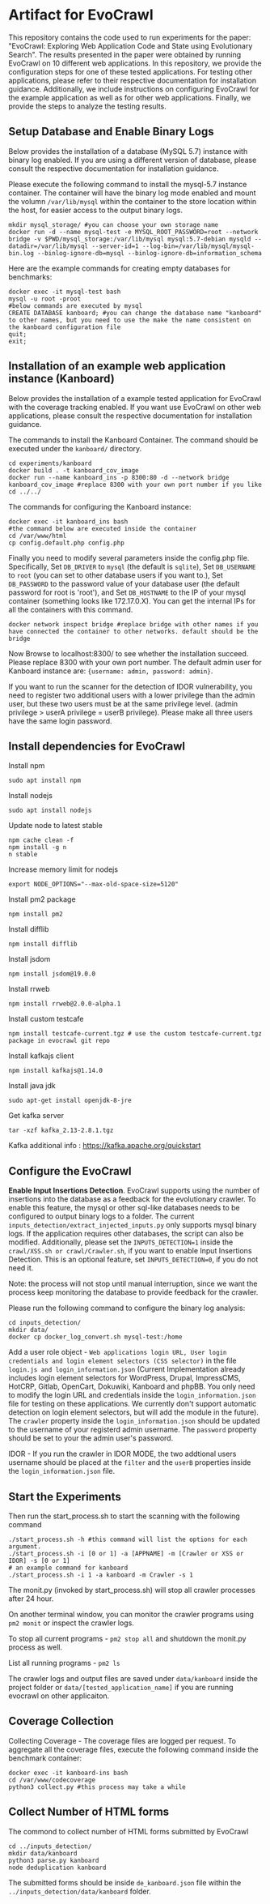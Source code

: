 
# Artifact for EvoCrawl #
This repository contains the code used to run experiments for the paper: "EvoCrawl: Exploring Web Application Code and State using Evolutionary Search". The results presented in the paper were obtained by running EvoCrawl on 10 different web applications. In this repository, we provide the configuration steps for one of these tested applications. For testing other applications, please refer to their respective documentation for installation guidance. Additionally, we include instructions on configuring EvoCrawl for the example application as well as for other web applications. Finally, we provide the steps to analyze the testing results.

## Setup Database and Enable Binary Logs ##
Below provides the installation of a database (MySQL 5.7) instance with binary log enabled. If you are using a different version of database, please consult the respective documentation for installation guidance.

Please execute the following command to install the mysql-5.7 instance container. The container will have the binary log mode enabled and mount the volumn `/var/lib/mysql` within the container to the store location within the host, for easier access to the output binary logs.
```
mkdir mysql_storage/ #you can choose your own storage name
docker run -d --name mysql-test -e MYSQL_ROOT_PASSWORD=root --network bridge -v $PWD/mysql_storage:/var/lib/mysql mysql:5.7-debian mysqld --datadir=/var/lib/mysql --server-id=1 --log-bin=/var/lib/mysql/mysql-bin.log --binlog-ignore-db=mysql --binlog-ignore-db=information_schema
```

Here are the example commands for creating empty databases for benchmarks:

```
docker exec -it mysql-test bash
mysql -u root -proot
#below commands are executed by mysql
CREATE DATABASE kanboard; #you can change the database name "kanboard" to other names, but you need to use the make the name consistent on the kanboard configuration file
quit;
exit;
```

## Installation of an example web application instance (Kanboard) ##
Below provides the installation of a example tested application for EvoCrawl with the coverage tracking enabled. If you want use EvoCrawl on other web applications, please consult the respective documentation for installation guidance.

The commands to install the Kanboard Container. The command should be executed under the `kanboard/` directory.
```
cd experiments/kanboard
docker build . -t kanboard_cov_image
docker run --name kanboard_ins -p 8300:80 -d --network bridge kanboard_cov_image #replace 8300 with your own port number if you like
cd ../../
```

The commands for configuring the Kanboard instance:
```
docker exec -it kanboard_ins bash
#the command below are executed inside the container
cd /var/www/html
cp config.default.php config.php
```
Finally you need to modify several parameters inside the config.php file. Specifically, Set `DB_DRIVER` to `mysql` (the default is `sqlite`), Set `DB_USERNAME` to `root` (you can set to other database users if you want to.), Set `DB_PASSWORD` to the password value of your database user (the default password for root is 'root'), and Set `DB_HOSTNAME` to the IP of your mysql container (something looks like 172.17.0.X). You can get the internal IPs for all the containers with this command.

```
docker network inspect bridge #replace bridge with other names if you have connected the container to other networks. default should be the bridge
```

Now Browse to localhost:8300/ to see whether the installation succeed. Please replace 8300 with your own port number.
The default admin user for Kanboard instance are: `{username: admin, password: admin}`.

If you want to run the scanner for the detection of IDOR vulnerability, you need to register two additional users with a lower privilege than the admin user, but these two users must be at the same privilege level. (admin privilege > userA privilege = userB privilege). Please make all three users have the same login password.

## Install dependencies for EvoCrawl ##

Install npm
```
sudo apt install npm
```

Install nodejs
```
sudo apt install nodejs
```

Update node to latest stable 
```
npm cache clean -f
npm install -g n
n stable
```

Increase memory limit for nodejs
```
export NODE_OPTIONS="--max-old-space-size=5120"
```

Install pm2 package
```
npm install pm2
```

Install difflib
```
npm install difflib
```

Install jsdom
```
npm install jsdom@19.0.0
```

Install rrweb

```
npm install rrweb@2.0.0-alpha.1
```

Install custom testcafe
```
npm install testcafe-current.tgz # use the custom testcafe-current.tgz package in evocrawl git repo
```

Install kafkajs client
```
npm install kafkajs@1.14.0
```

Install java jdk
```
sudo apt-get install openjdk-8-jre
```

Get kafka server
```
tar -xzf kafka_2.13-2.8.1.tgz
```

Kafka additional info : https://kafka.apache.org/quickstart


## Configure the EvoCrawl ##
**Enable Input Insertions Detection**. EvoCrawl supports using the number of insertions into the database as a feedback for the evolutionary crawler. To enable this feature, the mysql or other sql-like databases needs to be configured to output binary logs to a folder. The current ```inputs_detection/extract_injected_inputs.py``` only supports mysql binary logs. If the application requires other databases, the script can also be modified. Additionally, please set the ```INPUTS_DETECTION=1``` inside the ```crawl/XSS.sh or crawl/Crawler.sh```, if you want to enable Input Insertions Detection. This is an optional feature, set ```INPUTS_DETECTION=0```, if you do not need it.

Note: the process will not stop until manual interruption, since we want the process keep monitoring the database to provide feedback for the crawler. 

Please run the following command to configure the binary log analysis:
```
cd inputs_detection/
mkdir data/
docker cp docker_log_convert.sh mysql-test:/home
```

Add a user role object - ```Web applications login URL, User login credentials and login element selectors (CSS selector)``` in the file `login.js and login_information.json`
(Current Implementation already includes login element selectors for WordPress, Drupal, ImpressCMS, HotCRP, Gitlab, OpenCart, Dokuwiki, Kanboard and phpBB. You only need to modify the login URL and credentials inside the `login_information.json` file for testing on these applications. We currently don't support automatic detection on login element selectors, but will add the module in the future). The `crawler` property inside the `login_information.json` should be updated to the username of your registerd admin username. The `password` property should be set to your the admin user's password.

IDOR - If you run the crawler in IDOR MODE, the two addtional users username should be placed at the `filter` and the `userB` properties inside the `login_information.json` file.

## Start the Experiments ##

Then run the start_process.sh to start the scanning with the following command

```
./start_process.sh -h #this command will list the options for each argument.
./start_process.sh -i [0 or 1] -a [APPNAME] -m [Crawler or XSS or IDOR] -s [0 or 1]
# an example command for kanboard
./start_process.sh -i 1 -a kanboard -m Crawler -s 1
```

The monit.py (invoked by start_process.sh) will stop all crawler processes after 24 hour.

On another terminal window, you can monitor the crawler programs using `pm2 monit` or inspect the crawler logs.

To stop all current programs - `pm2 stop all` and shutdown the monit.py process as well.

List all running programs - `pm2 ls`

The crawler logs and output files are saved under `data/kanboard` inside the project folder or `data/[tested_application_name]` if you are running evocrawl on other applicaiton.


## Coverage Collection ##
Collecting Coverage - The coverage files are logged per request. To aggregate all the coverage files, execute the following command inside the benchmark container:
```
docker exec -it kanboard-ins bash
cd /var/www/codecoverage
python3 collect.py #this process may take a while
``` 

## Collect Number of HTML forms ##
The commond to collect number of HTML forms submitted by EvoCrawl
```
cd ../inputs_detection/
mkdir data/kanboard
python3 parse.py kanboard
node deduplication kanboard
```

The submitted forms should be inside `de_kanboard.json` file within the `../inputs_detection/data/kanboard` folder.